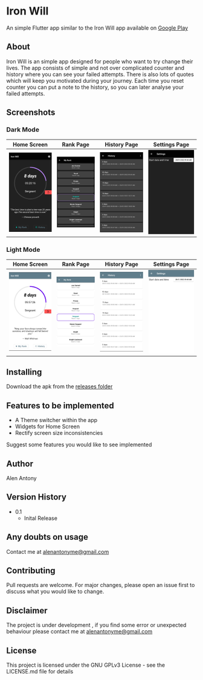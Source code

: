 # Iron Will

An simple Flutter app similar to  the Iron Will app available on  [Google Play](https://play.google.com/store/apps/details?id=com.emeraldislestudio.fapcounter&hl=en&gl=US)




## About

Iron Will is an simple app designed for people who want to try change their lives.
The app consists of simple and not over complicated counter and history where you can see your failed attempts. There is also lots of quotes which will keep you motivated during your journey.
Each time you reset counter you can put a note to the history, so you can later analyse your failed attempts.


## Screenshots

### Dark Mode
| Home Screen | Rank Page | History Page | Settings Page |
|-------------|-----------|--------------|---------------|
|![Home Screen image](/images/Screenshot_1644053897.png "Home Screen")|![Rank Page image](/images/Screenshot_1644053945.png "Rank Page")|![History Page image](/images/Screenshot_1644053968.png "History Page")|![Settings Page image](/images/Screenshot_1644053977.png "Settings Page")




### Light Mode

| Home Screen | Rank Page | History Page | Settings Page |
|-------------|-----------|--------------|---------------|
|![Home Screen image](/images/light_home.png "Home Screen")|![Rank Page image](/images/light_rank.png "Rank Page")|![History Page image](/images/light_history.png "History Page")|![Settings Page image](/images/light_settings.png "Settings Page")



## Installing

Download the apk from the [releases folder](/Releases)


## Features to be implemented
* A Theme switcher within the app
* Widgets for Home Screen
* Rectify screen size inconsistencies

 Suggest some features you would like to see implemented


 ## Author
 Alen Antony

 ## Version History
 * 0.1
     * Inital Release

## Any doubts on usage 
Contact me at alenantonyme@gmail.com


## Contributing
Pull requests are welcome. For major changes, please open an issue first to discuss what you would like to change.

## Disclaimer
The project is under development , if you find some error or unexpected behaviour please contact me at alenantonyme@gmail.com


## License

This project is licensed under the GNU GPLv3 License - see the LICENSE.md file for details

